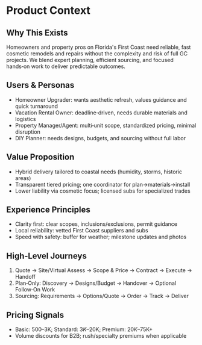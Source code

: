 # Product Context

## Why This Exists
Homeowners and property pros on Florida's First Coast need reliable, fast cosmetic remodels and repairs without the complexity and risk of full GC projects. We blend expert planning, efficient sourcing, and focused hands‑on work to deliver predictable outcomes.

## Users & Personas
- Homeowner Upgrader: wants aesthetic refresh, values guidance and quick turnaround
- Vacation Rental Owner: deadline‑driven, needs durable materials and logistics
- Property Manager/Agent: multi‑unit scope, standardized pricing, minimal disruption
- DIY Planner: needs designs, budgets, and sourcing without full labor

## Value Proposition
- Hybrid delivery tailored to coastal needs (humidity, storms, historic areas)
- Transparent tiered pricing; one coordinator for plan→materials→install
- Lower liability via cosmetic focus; licensed subs for specialized trades

## Experience Principles
- Clarity first: clear scopes, inclusions/exclusions, permit guidance
- Local reliability: vetted First Coast suppliers and subs
- Speed with safety: buffer for weather; milestone updates and photos

## High‑Level Journeys
1) Quote → Site/Virtual Assess → Scope & Price → Contract → Execute → Handoff
2) Plan‑Only: Discovery → Designs/Budget → Handover → Optional Follow‑On Work
3) Sourcing: Requirements → Options/Quote → Order → Track → Deliver

## Pricing Signals
- Basic: $500–$3K; Standard: $3K–$20K; Premium: $20K–$75K+
- Volume discounts for B2B; rush/specialty premiums when applicable


